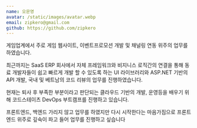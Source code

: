 ```yaml
---
name: 오문영
avatar: /static/images/avatar.webp
email: zipkero@gmail.com
github: https://github.com/zipkero
---
```


게임업계에서 주로 게임 웹사이트, 이벤트프로모션 개발 및 채널링 연동 위주의 업무를 하였습니다.

최근까지는 SaaS ERP 회사에서 자체 프레임워크와 비지니스 로직간의 연결을 통해
동료 개발자들이 쉽고 빠르게 개발 할 수 있도록 하는 UI 라이브러리와 ASP.NET 기반의
API 개발, 국내 및 베트남의 코드 리뷰의 업무를 진행하였습니다.

현재는 퇴사 후 부족한 부분이라고 판단되는 클라우드 기반의 개발, 운영등을 배우기 위해
코드스테이츠 DevOps 부트캠프를 진행하고 있습니다.

프론트엔드, 백엔드 가리지 않고 업무를 하였지만 다시 시작한다는 마음가짐으로
프론트엔드 위주로 깊숙이 파고 들어 업무를 진행하고 싶습니다
